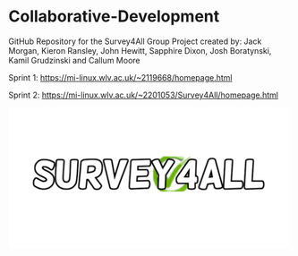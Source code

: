 # Collaborative-Development
GitHub Repository for the Survey4All Group Project created by: Jack Morgan, Kieron Ransley, John Hewitt, Sapphire Dixon, Josh Boratynski, Kamil Grudzinski and Callum Moore

Sprint 1: https://mi-linux.wlv.ac.uk/~2119668/homepage.html

Sprint 2: https://mi-linux.wlv.ac.uk/~2201053/Survey4All/homepage.html

<img src= "https://github.com/Jack-Morgan22/Collaborative-Development/blob/main/Logo%20for%20GitHub%20Repo.png">


